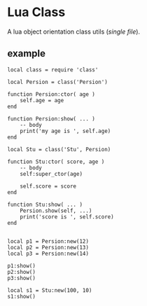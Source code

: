 # Lua Class

A lua object orientation class utils (*single file*).

## example
    local class = require 'class'

    local Persion = class('Persion')

    function Persion:ctor( age )
        self.age = age
    end

    function Persion:show( ... )
        -- body
        print('my age is ', self.age)
    end

    local Stu = class('Stu', Persion)

    function Stu:ctor( score, age )
        -- body
        self:super_ctor(age)

        self.score = score
    end

    function Stu:show( ... )
        Persion.show(self, ...)
        print('score is ', self.score)
    end


    local p1 = Persion:new(12)
    local p2 = Persion:new(13)
    local p3 = Persion:new(14)

    p1:show()
    p2:show()
    p3:show()

    local s1 = Stu:new(100, 10)
    s1:show()
